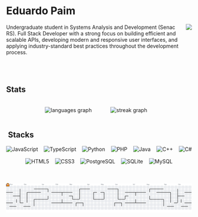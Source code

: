 
<h1 align="left">Eduardo Paim</h1>



<img align="right" height="230" src="https://images.steamusercontent.com/ugc/1920240577473879513/E78D69340BF22AE35D74395C361288ABEB4187A8/?imw=5000&imh=5000&ima=fit&impolicy=Letterbox&imcolor=%23000000&letterbox=false"  />



<p align="justify">

Undergraduate student in Systems Analysis and Development (Senac RS).
Full Stack Developer with a strong focus on building efficient and scalable APIs, developing modern and responsive user interfaces, and applying industry-standard best practices throughout the development process. <br><br><br><br>





<h2 align="left">Stats</h2>



<div align="center">
  
  <br>
  <img src="https://github-readme-stats.vercel.app/api/top-langs?username=Edu-2de&locale=en&hide_title=false&layout=compact&card_width=320&langs_count=6&theme=gotham&hide_border=true&order=2" height="150" alt="languages graph"  />
  &nbsp;&nbsp;&nbsp;
  &nbsp;&nbsp;&nbsp;
  &nbsp;&nbsp;&nbsp;
  <img src="https://streak-stats.demolab.com?user=Edu-2de&locale=en&mode=daily&theme=gotham&hide_border=true&border_radius=10&order=3" height="150" alt="streak graph"  />
</div>

<br>
<div align="left">
  <h2>&nbsp;Stacks</h2>

  <div style="display: flex; flex-wrap: wrap; justify-content: center; gap: 16px; margin-top: 18px;">
    <img src="https://img.shields.io/badge/JavaScript-181920?style=for-the-badge&logo=javascript&logoColor=7CFC00" alt="JavaScript" />
    <img src="https://img.shields.io/badge/TypeScript-181920?style=for-the-badge&logo=typescript&logoColor=00FFB2" alt="TypeScript" />
    <img src="https://img.shields.io/badge/Python-181920?style=for-the-badge&logo=python&logoColor=00FFB2" alt="Python" />
    <img src="https://img.shields.io/badge/PHP-181920?style=for-the-badge&logo=php&logoColor=7CFC00" alt="PHP" />
    <img src="https://img.shields.io/badge/Java-181920?style=for-the-badge&logo=openjdk&logoColor=00FFB2" alt="Java" />
    <img src="https://img.shields.io/badge/C++-181920?style=for-the-badge&logo=c%2b%2b&logoColor=7CFC00" alt="C++" />
    <img src="https://img.shields.io/badge/C%23-181920?style=for-the-badge&logo=dotnet&logoColor=00FFB2" alt="C#" />
    <img src="https://img.shields.io/badge/HTML5-181920?style=for-the-badge&logo=html5&logoColor=7CFC00" alt="HTML5" />
    <img src="https://img.shields.io/badge/CSS3-181920?style=for-the-badge&logo=css3&logoColor=00FFB2" alt="CSS3" />
    <img src="https://img.shields.io/badge/PostgreSQL-181920?style=for-the-badge&logo=postgresql&logoColor=7CFC00" alt="PostgreSQL" />
    <img src="https://img.shields.io/badge/SQLite-181920?style=for-the-badge&logo=sqlite&logoColor=00FFB2" alt="SQLite" />
    <img src="https://img.shields.io/badge/MySQL-181920?style=for-the-badge&logo=mysql&logoColor=7CFC00" alt="MySQL" />
  </div>
</div>
<br><br>  <br>

<picture>
  <source media="(prefers-color-scheme: dark)" srcset="https://raw.githubusercontent.com/Edu-2de/Edu-2de/output/pacman-contribution-graph-dark.svg">
  <source media="(prefers-color-scheme: light)" srcset="https://raw.githubusercontent.com/Edu-2de/Edu-2de/output/pacman-contribution-graph.svg">
  <img alt="pacman contribution graph" src="https://raw.githubusercontent.com/Edu-2de/Edu-2de/output/pacman-contribution-graph.svg">
</picture>



